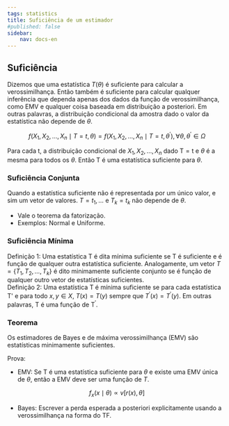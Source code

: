 ```yaml
---
tags: statistics
title: Suficiência de um estimador
#published: false
sidebar:
    nav: docs-en
---
```


## Suficiência

Dizemos que uma estatística $T(\theta)$ é suficiente para calcular a verossimilhança. Então também é suficiente para calcular qualquer inferência que dependa apenas dos dados da função de verossimilhança, como EMV e qualquer coisa baseada em distribuição a posteriori. Em outras palavras, a distribuição condicional da amostra dado o valor da estatística não depende de $\theta$.

$$f\left(X_1, X_2, \ldots, X_n \mid T=t, \theta\right)=f\left(X_1, X_2, \ldots, X_n \mid T=t, \theta^{\prime}\right), \forall \theta, \theta^{\prime} \in \Omega$$

Para cada t, a distribuição condicional de $X_1, X_2, \ldots, X_n$ dado $\mathrm{T}=\mathrm{t}$ e $\theta$ é a mesma para todos os $\theta$. Então T é uma estatística suficiente para $\theta$.

### Suficiência Conjunta
Quando a estatística suficiente não é representada por um único valor, e sim um vetor de valores. $T=t_1, \ldots$ e $T_k=t_k$ não depende de $\theta$.

- Vale o teorema da fatorização.
- Exemplos: Normal e Uniforme.

### Suficiência Mínima

Definição 1: Uma estatística T é dita mínima suficiente se T é suficiente e é função de qualquer outra estatística suficiente. Analogamente, um vetor $T= \{ T_1, T_2, \ldots, T_k \}$ é dito minimamente suficiente conjunto se é função de qualquer outro vetor de estatísticas suficientes. \
Definição 2: Uma estatística T é mínima suficiente se para cada estatística T' e para todo $x, y \in X$, $T(x)=T(y)$ sempre que $T^{\prime}(x)=T^{\prime}(y)$. Em outras palavras, T é uma função de $\mathrm{T}^{\prime}$.

### Teorema

Os estimadores de Bayes e de máxima verossimilhança (EMV) são estatísticas minimamente suficientes.

Prova:

- EMV: Se T é uma estatística suficiente para $\theta$ e existe uma EMV única de $\theta$, então a EMV deve ser uma função de $T$.

$$f_x(x \mid \theta) \propto v[r(x), \theta]$$

- Bayes: Escrever a perda esperada a posteriori explicitamente usando a verossimilhança na forma do TF.
